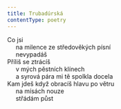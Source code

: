 ```yaml
---
title: Trubadúrská
contentType: poetry
---
```


<section>

Co jsi  
     na milence ze středověkých písní  
     nevypadáš  
Příliš se ztrácíš  
     v mých pěstních klínech  
     a syrová pára mi tě spolkla docela  
Kam jdeš když obracíš hlavu po větru  
     na mísách nouze  
     střádám půst

</section>
